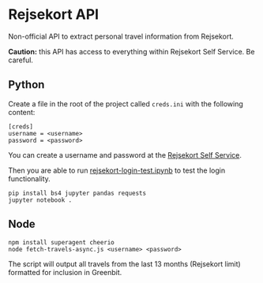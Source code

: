 Rejsekort API
=============

Non-official API to extract personal travel information from Rejsekort.

**Caution:** this API has access to everything within Rejsekort Self Service. Be careful.

Python
----

Create a file in the root of the project called `creds.ini` with the following content:

    [creds]
    username = <username>
    password = <password>

You can create a username and password at the [Rejsekort Self Service](https://selvbetjening.rejsekort.dk).

Then you are able to run [rejsekort-login-test.ipynb](rejsekort-login-test.ipynb) to test the login functionality.

	pip install bs4 jupyter pandas requests
	jupyter notebook .

Node
----

	npm install superagent cheerio
	node fetch-travels-async.js <username> <password>

The script will output all travels from the last 13 months (Rejsekort limit) formatted for inclusion in Greenbit.